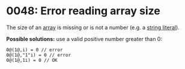 # 0048: Error reading array size

The size of an [array](../../coding/arrays.md) is missing or is not a number \(e.g. a [string literal](../../coding/data-types.md#string-literals)\).

**Possible solutions:** use a valid positive number greater than 0:

```text
0@(1@,i) = 0 // error
0@(1@,"1"i) = 0 // error
0@(1@,1i) = 0 // OK
```


